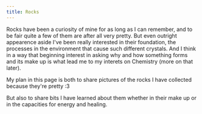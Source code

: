 ```yaml
--- 
title: Rocks 
---
```

 <style> :root {
  --background: hsl(0, 1%, 50%);
  --text: #fff;
  --highlight: hsl(10, 0%, 20%);
}

body {
  background-image: url(images/rock.jpeg);
  background-repeat: repeat;
  background-size: 10em;
}

</style>

Rocks have been a curiosity of mine for as long as I can remember, and to be fair quite a few of them are after all very pretty. But even outright appearence aside I've been really interested in their foundation, the processes in the environment that cause such different crystals. And I think in a way that beginning interest in asking why and how something forms and its make up is what lead me to my interets on Chemistry (more on that later). 

My plan in this page is both to share pictures of the rocks I have collected because they're pretty :3 

But also to share bits I have learned about them whether in their make up or in the capacities for energy and healing. 